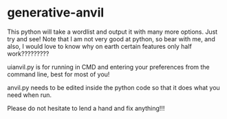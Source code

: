 # generative-anvil
This python will take a wordlist and output it with many more options. Just try and see!
Note that I am not very good at python, so bear with me, and also, I would love to know why on earth certain features only half work?????????

uianvil.py is for running in CMD and entering your preferences from the command line, best for most of you!

anvil.py needs to be edited inside the python code so that it does what you need when run.

Please do not hesitate to lend a hand and fix anything!!!
